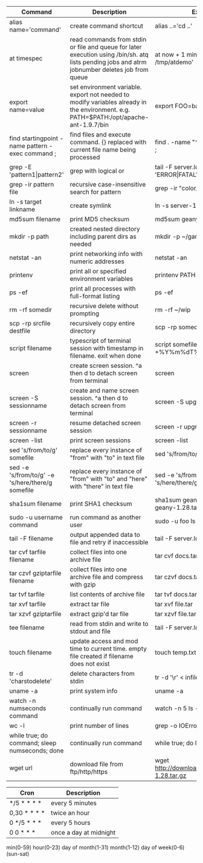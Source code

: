 Command|Description|Example
---|---|---
alias name='command'|create command shortcut|alias ..='cd ..'
at timespec|read commands from stdin or file and queue for later execution using /bin/sh. atq lists pending jobs and atrm jobnumber deletes job from queue|at now + 1 minutes <<< 'touch /tmp/atdemo'
export name=value|set environment variable. export not needed to modify variables already in the environment. e.g. PATH=$PATH:/opt/apache-ant-1.9.7/bin|export FOO=bar
find startingpoint -name pattern -exec command \;|find files and execute command. {} replaced with current file name being processed|find . -name "*.txt" -exec touch {} \;
grep -E 'pattern1&#124;pattern2'|grep with logical or|tail -F server.log &#124; grep -E 'ERROR&#124;FATAL'
grep -ir pattern file|recursive case-insensitive search for pattern|grep -ir "color_scheme" ~/.config
ln -s target linkname|create symlink|ln -s server-1.0.jar server.jar
md5sum filename|print MD5 checksum|md5sum geany-1.28.tar.gz
mkdir -p path|created nested directory including parent dirs as needed|mkdir -p ~/games/hacx
netstat -an|print networking info with numeric addresses|netstat -an
printenv|print all or specified environment variables|printenv PATH JAVA_HOME
ps -ef|print all processes with full-format listing|ps -ef
rm -rf somedir|recursive delete without prompting|rm -rf ~/wip
scp -rp srcfile destfile|recursively copy entire directory|scp -rp somedir user@dest:/path
script filename|typescript of terminal session with timestamp in filename. exit when done|script somefile_\`date +%Y%m%dT%H%M%S\`.log
screen|create screen session. ^a then d to detach screen from terminal|screen
screen -S sessionname|create and name screen session. ^a then d to detach screen from terminal|screen -S upgrade
screen -r sessionname|resume detached screen session|screen -r upgrade
screen -list|print screen sessions|screen -list
sed 's/from/to/g' somefile|replace every instance of "from" with "to" in text file|sed 's/from/to/g' somefile
sed -e 's/from/to/g' -e 's/here/there/g somefile|replace every instance of "from" with "to" and "here" with "there" in text file|sed -e 's/from/to/g' -e 's/here/there/g somefile
sha1sum filename|print SHA1 checksum|sha1sum geany-1.28.tar.gz > geany-1.28.tar.gz.sha1
sudo -u username command|run command as another user|sudo -u foo ls -l
tail -F filename|output appended data to file and retry if inaccessible|tail -F server.log
tar cvf tarfile filename|collect files into one archive file|tar cvf docs.tar foo.ods bar.kdbx
tar czvf gziptarfile filename|collect files into one archive file and compress with gzip|tar czvf docs.tar.gz ~/Documents
tar tvf tarfile|list contents of archive file|tar tvf docs.tar.gz
tar xvf tarfile|extract tar file|tar xvf file.tar
tar xzvf gziptarfile|extract gzip'd tar file|tar xzvf file.tar.gz
tee filename|read from stdin and write to stdout and file|tail -F server.log &#124; tee test123.log
touch filename|update access and mod time to current time. empty file created if filename does not exist|touch temp.txt
tr -d 'charstodelete'|delete characters from stdin|tr -d '\r' < infile > outfile
uname -a|print system info|uname -a
watch -n numseconds command|continually run command|watch -n 5 ls -l
wc -l|print number of lines|grep -o IOError server.log &#124; wc -l
while true; do command; sleep numseconds; done|continually run command|while true; do ls -l; sleep 5; done
wget url|download file from ftp/http/https|wget http://download.geany.org/geany-1.28.tar.gz

Cron|Description
---|---
*/5 * * * *|every 5 minutes
0,30 * * * *|twice an hour
0 */5 * * *|every 5 hours
0 0 * * *|once a day at midnight

min(0-59) hour(0-23) day of month(1-31) month(1-12) day of week(0-6)(sun-sat)
